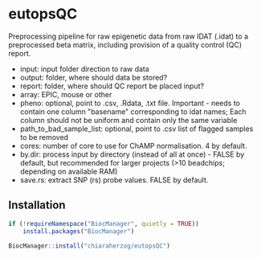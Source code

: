 # eutopsQC

Preprocessing pipeline for raw epigenetic data from raw IDAT (.idat) to a preprocessed beta matrix, including provision of a quality control (QC) report.

* input: input folder direction to raw data
* output: folder, where should data be stored?
* report: folder, where should QC report be placed input?
* array: EPIC, mouse or other
* pheno: optional, point to .csv, .Rdata, .txt file. Important - needs to contain one column "basename" corresponding to idat names; Each column should not be uniform and contain only the same variable
* path_to_bad_sample_list: optional, point to .csv list of flagged samples to be removed
* cores: number of core to use for ChAMP normalisation. 4 by default.
* by.dir: process input by directory (instead of all at once) - FALSE by default, but recommended for larger projects (>10 beadchips; depending on available RAM)
* save.rs: extract SNP (rs) probe values. FALSE by default.

## Installation

```r
if (!requireNamespace("BiocManager", quietly = TRUE))
    install.packages("BiocManager")

BiocManager::install("chiaraherzog/eutopsQC")
```